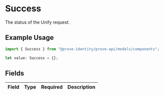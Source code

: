 # Success

The status of the Unify request.

## Example Usage

```typescript
import { Success } from "@prove-identity/prove-api/models/components";

let value: Success = {};
```

## Fields

| Field       | Type        | Required    | Description |
| ----------- | ----------- | ----------- | ----------- |